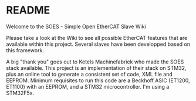 # README #

Welcome to the SOES - Simple Open EtherCAT Slave Wiki

Please take a look at the Wiki to see all possible EtherCAT features that are  available within this project. Several slaves have been developped based on this framework.

A big "thank you" goes out to Ketels Machinefabriek who made the SOES stack available. This project is an implementation of their stack on STM32, plus an online tool to generate a consistent set of code, XML file and EEPROM. Minimum requisites to run this code are a Beckhoff ASIC (ET1200, ET1100) with an EEPROM, and a STM32 microcontroller. I'm using a STM32F5x.

